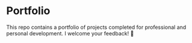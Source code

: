 # Portfolio
This repo contains a portfolio of projects completed for professional and personal development. I welcome your feedback! 🙏
